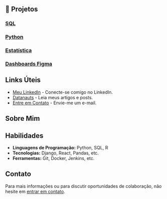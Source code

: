 ## 🚀 Projetos

### [SQL](https://github.com/jeanolivds/cursosql)

### [Python](https://link-para-seu-projeto-2.com)

### [Estatística](https://link-para-seu-projeto-2.com)

### [Dashboards Figma](https://www.figma.com/@jeanoliveirads)

## Links Úteis

- [Meu LinkedIn](https://www.linkedin.com/in/jeanoliveirasi/) - Conecte-se comigo no LinkedIn.
- [Datanauts](https://datanauts.com.br) - Leia meus artigos e posts.
- [Entre em Contato](mailto:seu-email@example.com) - Envie-me um e-mail.

## Sobre Mim



## Habilidades

- **Linguagens de Programação:** Python, SQL,  R
- **Tecnologias:** Django, React, Pandas, etc.
- **Ferramentas:** Git, Docker, Jenkins, etc.

## Contato

Para mais informações ou para discutir oportunidades de colaboração, não hesite em [entrar em contato](mailto:seu-email@example.com).
